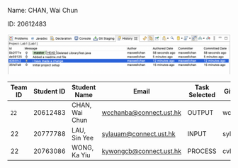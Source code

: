Name: CHAN, Wai Chun 

ID: 20612483

![image](image.png)

| Team ID | Student ID | Student Name   | Email                   | Task Selected | GitHub ID | Bramch ID |
|---------|------------|----------------|-------------------------|---------------|-----------|-----------|
| `22`      | 20612483   | CHAN, Wai Chun | wcchanba@connect.ust.hk | OUTPUT        | wcchanba  |           |
| 22      | 20777788   | LAU, Sin Yee   | sylauam@connect.ust.hk  | INPUT         | sylauam   |           |
| 22      | 20763086   | WONG, Ka Yiu   | kywongcb@connect.ust.hk | PROCESS       | cvbhuj117 |           | 
